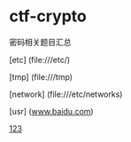 # ctf-crypto
密码相关题目汇总

[etc] (file:///etc/)

[tmp] (file:///tmp)

[network] (file:///etc/networks)

[usr] (www.baidu.com)

[123](file%3A%2F%2F%2Fetc%2F)
